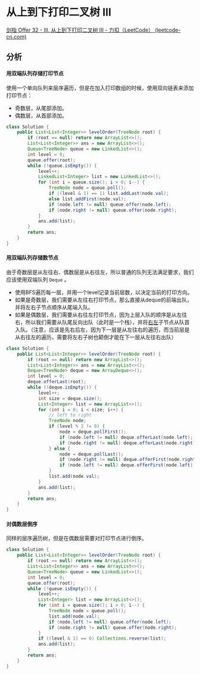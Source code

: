 # 从上到下打印二叉树 III

[剑指 Offer 32 - III. 从上到下打印二叉树 III - 力扣（LeetCode） (leetcode-cn.com)](https://leetcode-cn.com/problems/cong-shang-dao-xia-da-yin-er-cha-shu-iii-lcof/)

## 分析

#### 用双端队列存储打印节点

使用一个单向队列来层序遍历，但是在加入打印数组的时候，使用双向链表来添加打印节点：

* 奇数层，从尾部添加。
* 偶数层，从首部添加。

```java
class Solution {
    public List<List<Integer>> levelOrder(TreeNode root) {
        if (root == null) return new ArrayList<>();
        List<List<Integer>> ans = new ArrayList<>();
        Queue<TreeNode> queue = new LinkedList<>();
        int level = 0;
        queue.offer(root);
        while (!queue.isEmpty()) {
            level++;
            LinkedList<Integer> list = new LinkedList<>();
            for (int i = queue.size(); i > 0; i--) {
                TreeNode node = queue.poll();
                if ((level & 1) == 1) list.addLast(node.val);
                else list.addFirst(node.val);
                if (node.left != null) queue.offer(node.left);
                if (node.right != null) queue.offer(node.right);
            }
            ans.add(list);
        }
        return ans;
    }
}
```



#### 用双端队列存储数节点

由于奇数层是从左往右、偶数层是从右往左，所以普通的队列无法满足要求，我们应该使用双端队列 `Deque` 。

* 使用BFS遍历每一层，并用一个level记录当前层数，以决定当前的打印方向。
* 如果是奇数层，我们需要从左往右打印节点，那么直接从deque的前端出队，并将左右子节点顺序从尾端入队。
* 如果是偶数层，我们需要从右往左打印节点，因为上层入队的顺序是从左往右，所以我们需要从队尾反向出队（此时是一个栈），并将<u>右左</u>子节点从队首入队。（注意，应该是先右后左，因为下一层是从左往右的遍历，而当前层是从右往左的遍历，需要将左右子树也颠倒才能在下一层从左往右出队）

```java
class Solution {
    public List<List<Integer>> levelOrder(TreeNode root) {
        if (root == null) return new ArrayList<>();
        List<List<Integer>> ans = new ArrayList<>();
        Deque<TreeNode> deque = new ArrayDeque<>();
        int level = 0;
        deque.offerLast(root);
        while (!deque.isEmpty()) {
            level++;
            int size = deque.size();
            List<Integer> list = new ArrayList<>();
            for (int i = 0; i < size; i++) {
                // left to right
                TreeNode node;
                if (level % 2 != 0) {
                    node = deque.pollFirst();
                    if (node.left != null) deque.offerLast(node.left);
                    if (node.right != null) deque.offerLast(node.right);
                } else {
                    node = deque.pollLast();
                    if (node.right != null) deque.offerFirst(node.right);
                    if (node.left != null) deque.offerFirst(node.left);
                }
                list.add(node.val);
            }
            ans.add(list);
        }
        return ans;
    }
}
```

#### 对偶数层倒序

同样的层序遍历树，但是在偶数层需要对打印节点进行倒序。

```java
class Solution {
    public List<List<Integer>> levelOrder(TreeNode root) {
        if (root == null) return new ArrayList<>();
        List<List<Integer>> ans = new ArrayList<>();
        Queue<TreeNode> queue = new LinkedList<>();
        int level = 0;
        queue.offer(root);
        while (!queue.isEmpty()) {
            level++;
            List<Integer> list = new ArrayList<>();
            for (int i = queue.size(); i > 0; i--) {
                TreeNode node = queue.poll();
                list.add(node.val);
                if (node.left != null) queue.offer(node.left);
                if (node.right != null) queue.offer(node.right);
            }
            if ((level & 1) == 0) Collections.reverse(list);
            ans.add(list);
        }
        return ans;
    }
}
```

